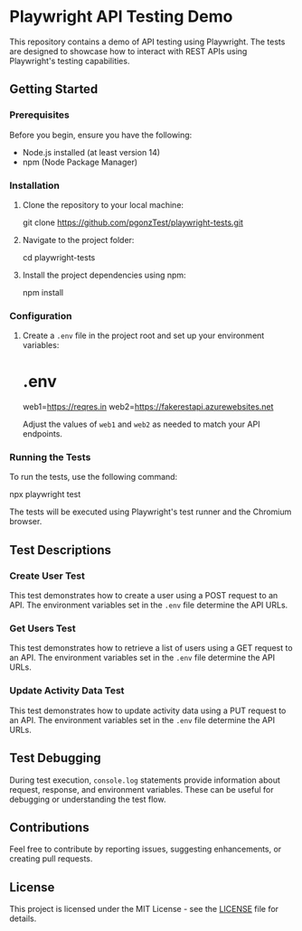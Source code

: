 # Playwright API Testing Demo

This repository contains a demo of API testing using Playwright. The tests are designed to showcase how to interact with REST APIs using Playwright's testing capabilities.

## Getting Started

### Prerequisites

Before you begin, ensure you have the following:

- Node.js installed (at least version 14)
- npm (Node Package Manager)

### Installation

1. Clone the repository to your local machine:


   git clone https://github.com/pgonzTest/playwright-tests.git


2. Navigate to the project folder:


   cd playwright-tests


3. Install the project dependencies using npm:


   npm install


### Configuration

1. Create a `.env` file in the project root and set up your environment variables:


   # .env
   web1=https://reqres.in
   web2=https://fakerestapi.azurewebsites.net


   Adjust the values of `web1` and `web2` as needed to match your API endpoints.

### Running the Tests

To run the tests, use the following command:


npx playwright test


The tests will be executed using Playwright's test runner and the Chromium browser.

## Test Descriptions

### Create User Test

This test demonstrates how to create a user using a POST request to an API. The environment variables set in the `.env` file determine the API URLs.

### Get Users Test

This test demonstrates how to retrieve a list of users using a GET request to an API. The environment variables set in the `.env` file determine the API URLs.

### Update Activity Data Test

This test demonstrates how to update activity data using a PUT request to an API. The environment variables set in the `.env` file determine the API URLs.

## Test Debugging

During test execution, `console.log` statements provide information about request, response, and environment variables. These can be useful for debugging or understanding the test flow.

## Contributions

Feel free to contribute by reporting issues, suggesting enhancements, or creating pull requests.

## License

This project is licensed under the MIT License - see the [LICENSE](LICENSE) file for details.
